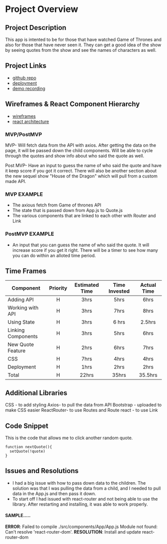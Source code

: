 # Project Overview

## Project Description
This app is intented to be for those that have watched Game of Thrones and also for those that have never seen it. They can get a good idea of the show by seeing quotes from the show and see the names of characters as well.

## Project Links
- [github repo](https://github.com/koshy123/Game-Of-Thrones) 
- [deployment](https://game-of-thrones-medp.vercel.app/components/Quote) 
- [demo recording]()

## Wireframes & React Component Hierarchy

- [wireframes](https://res.cloudinary.com/dnhqnd8pv/image/upload/v1669218989/IMG_4706_n6ayzm.heic) 
- [react architecture](https://res.cloudinary.com/dnhqnd8pv/image/upload/v1669222964/architecture_yacbwu.png)


### MVP/PostMVP

MVP- 
Will fetch data from the API with axios. After getting the data on the page, it will be passed down the child components. 
Will be able to cycle through the quotes and show info about who said the quote as well.

Post MVP- 
Have an input to guess the name of who said the quote and have it keep score if you got it correct.
There will also be another section about the new sequel show "House of the Dragon" which will pull from a custom made API.


### MVP EXAMPLE
- The axious fetch from Game of thrones API
- The state that is passed down from App.js to Quote.js
- The various components that are linked to each other with Router and Link

### PostMVP EXAMPLE
- An input that you can guess the name of who said the quote. It will increase score if you get it right. There will be a timer to see how many you can do within an alloted time period.

## Time Frames

| Component | Priority | Estimated Time | Time Invested | Actual Time |
| --- | :---: |  :---: | :---: | :---: |
| Adding API | H | 3hrs| 5hrs | 6hrs |
| Working with API | H | 3hrs| 7hrs | 8hrs |
| Using State | H | 3hrs| 6 hrs | 2.5hrs |
| Linking Components | H | 3hrs| 5hrs | 6hrs |
| New Quote Feature | H | 2hrs| 6hrs | 7hrs |
| CSS | H | 7hrs| 4hrs | 4hrs |
| Deployment | H | 1hrs| 2hrs | 2hrs |
| Total | H | 22hrs| 35hrs | 35.5hrs |



## Additional Libraries
CSS - to add styling 
Axios- to pull the data from API 
Bootstrap - uploaded to make CSS easier
ReactRouter- to use Routes and Route
react - to use Link

## Code Snippet
This is the code that allows me to click another random quote.
```
function nextQuote(){
  setQuote(!quote)
}

```


## Issues and Resolutions
- I had a big issue with how to pass down data to the children. The solution was that I was pulling the data from a child, and I needed to pull data in the App.js and then pass it down. 
- To start off I had issued with react-router and not being able to use the library. After restarting and installing, it was able to work properly. 

#### SAMPLE.....
**ERROR**:  Failed to compile ./src/components/App/App.js Module not found: Can't resolve 'react-router-dom'.
**RESOLUTION**: Install and update react-router-dom


